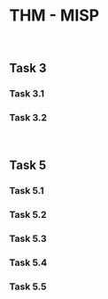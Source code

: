 # THM - MISP

<br>

## Task 3

### Task 3.1

> 

### Task 3.2

> 

<br>

## Task 5

### Task 5.1

> 

### Task 5.2

> 

### Task 5.3

> 

### Task 5.4

> 

### Task 5.5

> 

<br>

